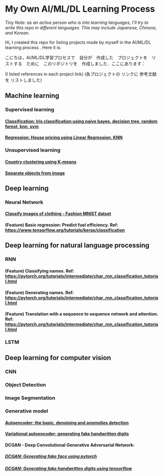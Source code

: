 # My Own AI/ML/DL Learning Process

*Tiny Note: as an active person who is into learning languages, I'll try to write this repo in different languages. This may include Japanese, Chinese, and Korean.*

Hi, I created this repo for listing projects made by myself in the AI/ML/DL learning process . Here it is:

こにちは，AI/ML/DL学習プロセスで　自分が　作成した　プロジェクトを　リストする　ために　このリポジトリを　作成しました．ここにあります：

(I listed references in each project link) (各プロジェクトの リンクに 参考文献を リストしました)

## Machine learning

### Supervised learning

#### [Classification: Iris classification using naive bayes, decision tree, random forest, knn, svm](https://github.com/HenrySomeCode/Iris-classification-using-naive-bayes-decision-tree-random-forest-knn-svm.git)

#### [Regression: House pricing using Linear Regression, KNN](https://github.com/HenrySomeCode/Boston_House_Price_Prediction.git)

### Unsupervised learning

#### [Country clustering using K-means](https://github.com/HenrySomeCode/Country-Clustering-using-K-means.git)

#### [Separate objects from image](https://github.com/HenrySomeCode/Separating-Object-From-Image.git)


## Deep learning

### Neural Network

#### [Classify images of clothing - Fashion MNIST datset](https://github.com/HenrySomeCode/Classify-images-of-clothing-using-fully-connected-neural-network.git)

#### (Feature) Basic regression: Predict fuel efficiency. Ref: https://www.tensorflow.org/tutorials/keras/classification


## Deep learning for natural language processing

### RNN

#### (Feature) Classifying names. Ref: https://pytorch.org/tutorials/intermediate/char_rnn_classification_tutorial.html 

#### (Feature) Generating names. Ref: https://pytorch.org/tutorials/intermediate/char_rnn_classification_tutorial.html 

#### (Feature) Translation with a sequence to sequence network and attention. Ref: https://pytorch.org/tutorials/intermediate/char_rnn_classification_tutorial.html 

### LSTM


## Deep learning for computer vision 

### CNN

### Object Detection

### Image Segmentation

### Generative model 

#### [Autoencoder: the basic, denoising and anomolies detection](https://github.com/HenrySomeCode/AE_basic_denoise_anomalies_detection.git)

#### [Variational autoencoder: generating fake handwritten digits](https://github.com/HenrySomeCode/VAE_fake_handwritten_digits.git)

#### DCGAN - Deep Convolutional Generative Adversarial Network: 

##### [DCGAN: Generating fake face using pytorch](https://github.com/HenrySomeCode/DCGAN_fake_face_pytorch.git)

##### [DCGAN: Generating fake handwritten digits using tensorflow](https://github.com/HenrySomeCode/DCGAN_fake_handwritten_digits_tensorflow.git)






